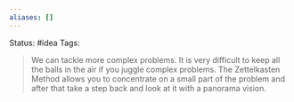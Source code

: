 ```yaml
---
aliases: []
---
```

Status: #idea
Tags: 

>We can tackle more complex problems. It is very difficult to keep all the balls in the air if you juggle complex problems. The Zettelkasten Method allows you to concentrate on a small part of the problem and after that take a step back and look at it with a panorama vision.

[^1]: [[Introduction to the Zettelkasten Method]]